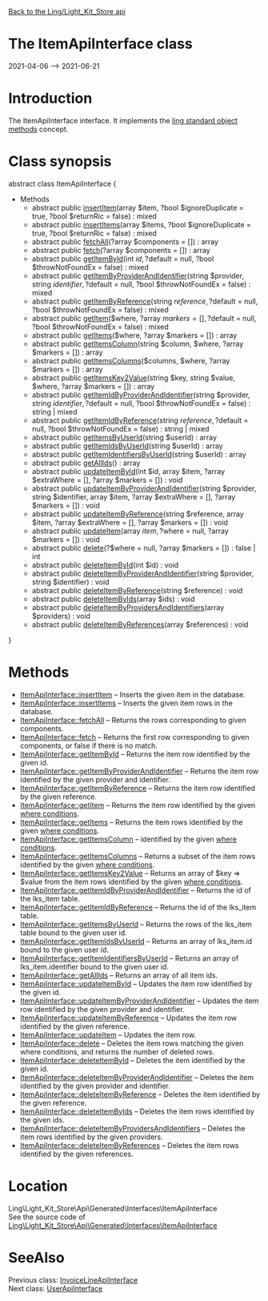 [Back to the Ling/Light_Kit_Store api](https://github.com/lingtalfi/Light_Kit_Store/blob/master/doc/api/Ling/Light_Kit_Store.md)



The ItemApiInterface class
================
2021-04-06 --> 2021-06-21






Introduction
============

The ItemApiInterface interface.
It implements the [ling standard object methods](https://github.com/lingtalfi/Light_BreezeGenerator/blob/master/doc/pages/ling-standard-object-methods.md) concept.



Class synopsis
==============


abstract class <span class="pl-k">ItemApiInterface</span>  {

- Methods
    - abstract public [insertItem](https://github.com/lingtalfi/Light_Kit_Store/blob/master/doc/api/Ling/Light_Kit_Store/Api/Generated/Interfaces/ItemApiInterface/insertItem.md)(array $item, ?bool $ignoreDuplicate = true, ?bool $returnRic = false) : mixed
    - abstract public [insertItems](https://github.com/lingtalfi/Light_Kit_Store/blob/master/doc/api/Ling/Light_Kit_Store/Api/Generated/Interfaces/ItemApiInterface/insertItems.md)(array $items, ?bool $ignoreDuplicate = true, ?bool $returnRic = false) : mixed
    - abstract public [fetchAll](https://github.com/lingtalfi/Light_Kit_Store/blob/master/doc/api/Ling/Light_Kit_Store/Api/Generated/Interfaces/ItemApiInterface/fetchAll.md)(?array $components = []) : array
    - abstract public [fetch](https://github.com/lingtalfi/Light_Kit_Store/blob/master/doc/api/Ling/Light_Kit_Store/Api/Generated/Interfaces/ItemApiInterface/fetch.md)(?array $components = []) : array
    - abstract public [getItemById](https://github.com/lingtalfi/Light_Kit_Store/blob/master/doc/api/Ling/Light_Kit_Store/Api/Generated/Interfaces/ItemApiInterface/getItemById.md)(int $id, ?$default = null, ?bool $throwNotFoundEx = false) : mixed
    - abstract public [getItemByProviderAndIdentifier](https://github.com/lingtalfi/Light_Kit_Store/blob/master/doc/api/Ling/Light_Kit_Store/Api/Generated/Interfaces/ItemApiInterface/getItemByProviderAndIdentifier.md)(string $provider, string $identifier, ?$default = null, ?bool $throwNotFoundEx = false) : mixed
    - abstract public [getItemByReference](https://github.com/lingtalfi/Light_Kit_Store/blob/master/doc/api/Ling/Light_Kit_Store/Api/Generated/Interfaces/ItemApiInterface/getItemByReference.md)(string $reference, ?$default = null, ?bool $throwNotFoundEx = false) : mixed
    - abstract public [getItem](https://github.com/lingtalfi/Light_Kit_Store/blob/master/doc/api/Ling/Light_Kit_Store/Api/Generated/Interfaces/ItemApiInterface/getItem.md)($where, ?array $markers = [], ?$default = null, ?bool $throwNotFoundEx = false) : mixed
    - abstract public [getItems](https://github.com/lingtalfi/Light_Kit_Store/blob/master/doc/api/Ling/Light_Kit_Store/Api/Generated/Interfaces/ItemApiInterface/getItems.md)($where, ?array $markers = []) : array
    - abstract public [getItemsColumn](https://github.com/lingtalfi/Light_Kit_Store/blob/master/doc/api/Ling/Light_Kit_Store/Api/Generated/Interfaces/ItemApiInterface/getItemsColumn.md)(string $column, $where, ?array $markers = []) : array
    - abstract public [getItemsColumns](https://github.com/lingtalfi/Light_Kit_Store/blob/master/doc/api/Ling/Light_Kit_Store/Api/Generated/Interfaces/ItemApiInterface/getItemsColumns.md)($columns, $where, ?array $markers = []) : array
    - abstract public [getItemsKey2Value](https://github.com/lingtalfi/Light_Kit_Store/blob/master/doc/api/Ling/Light_Kit_Store/Api/Generated/Interfaces/ItemApiInterface/getItemsKey2Value.md)(string $key, string $value, $where, ?array $markers = []) : array
    - abstract public [getItemIdByProviderAndIdentifier](https://github.com/lingtalfi/Light_Kit_Store/blob/master/doc/api/Ling/Light_Kit_Store/Api/Generated/Interfaces/ItemApiInterface/getItemIdByProviderAndIdentifier.md)(string $provider, string $identifier, ?$default = null, ?bool $throwNotFoundEx = false) : string | mixed
    - abstract public [getItemIdByReference](https://github.com/lingtalfi/Light_Kit_Store/blob/master/doc/api/Ling/Light_Kit_Store/Api/Generated/Interfaces/ItemApiInterface/getItemIdByReference.md)(string $reference, ?$default = null, ?bool $throwNotFoundEx = false) : string | mixed
    - abstract public [getItemsByUserId](https://github.com/lingtalfi/Light_Kit_Store/blob/master/doc/api/Ling/Light_Kit_Store/Api/Generated/Interfaces/ItemApiInterface/getItemsByUserId.md)(string $userId) : array
    - abstract public [getItemIdsByUserId](https://github.com/lingtalfi/Light_Kit_Store/blob/master/doc/api/Ling/Light_Kit_Store/Api/Generated/Interfaces/ItemApiInterface/getItemIdsByUserId.md)(string $userId) : array
    - abstract public [getItemIdentifiersByUserId](https://github.com/lingtalfi/Light_Kit_Store/blob/master/doc/api/Ling/Light_Kit_Store/Api/Generated/Interfaces/ItemApiInterface/getItemIdentifiersByUserId.md)(string $userId) : array
    - abstract public [getAllIds](https://github.com/lingtalfi/Light_Kit_Store/blob/master/doc/api/Ling/Light_Kit_Store/Api/Generated/Interfaces/ItemApiInterface/getAllIds.md)() : array
    - abstract public [updateItemById](https://github.com/lingtalfi/Light_Kit_Store/blob/master/doc/api/Ling/Light_Kit_Store/Api/Generated/Interfaces/ItemApiInterface/updateItemById.md)(int $id, array $item, ?array $extraWhere = [], ?array $markers = []) : void
    - abstract public [updateItemByProviderAndIdentifier](https://github.com/lingtalfi/Light_Kit_Store/blob/master/doc/api/Ling/Light_Kit_Store/Api/Generated/Interfaces/ItemApiInterface/updateItemByProviderAndIdentifier.md)(string $provider, string $identifier, array $item, ?array $extraWhere = [], ?array $markers = []) : void
    - abstract public [updateItemByReference](https://github.com/lingtalfi/Light_Kit_Store/blob/master/doc/api/Ling/Light_Kit_Store/Api/Generated/Interfaces/ItemApiInterface/updateItemByReference.md)(string $reference, array $item, ?array $extraWhere = [], ?array $markers = []) : void
    - abstract public [updateItem](https://github.com/lingtalfi/Light_Kit_Store/blob/master/doc/api/Ling/Light_Kit_Store/Api/Generated/Interfaces/ItemApiInterface/updateItem.md)(array $item, ?$where = null, ?array $markers = []) : void
    - abstract public [delete](https://github.com/lingtalfi/Light_Kit_Store/blob/master/doc/api/Ling/Light_Kit_Store/Api/Generated/Interfaces/ItemApiInterface/delete.md)(?$where = null, ?array $markers = []) : false | int
    - abstract public [deleteItemById](https://github.com/lingtalfi/Light_Kit_Store/blob/master/doc/api/Ling/Light_Kit_Store/Api/Generated/Interfaces/ItemApiInterface/deleteItemById.md)(int $id) : void
    - abstract public [deleteItemByProviderAndIdentifier](https://github.com/lingtalfi/Light_Kit_Store/blob/master/doc/api/Ling/Light_Kit_Store/Api/Generated/Interfaces/ItemApiInterface/deleteItemByProviderAndIdentifier.md)(string $provider, string $identifier) : void
    - abstract public [deleteItemByReference](https://github.com/lingtalfi/Light_Kit_Store/blob/master/doc/api/Ling/Light_Kit_Store/Api/Generated/Interfaces/ItemApiInterface/deleteItemByReference.md)(string $reference) : void
    - abstract public [deleteItemByIds](https://github.com/lingtalfi/Light_Kit_Store/blob/master/doc/api/Ling/Light_Kit_Store/Api/Generated/Interfaces/ItemApiInterface/deleteItemByIds.md)(array $ids) : void
    - abstract public [deleteItemByProvidersAndIdentifiers](https://github.com/lingtalfi/Light_Kit_Store/blob/master/doc/api/Ling/Light_Kit_Store/Api/Generated/Interfaces/ItemApiInterface/deleteItemByProvidersAndIdentifiers.md)(array $providers) : void
    - abstract public [deleteItemByReferences](https://github.com/lingtalfi/Light_Kit_Store/blob/master/doc/api/Ling/Light_Kit_Store/Api/Generated/Interfaces/ItemApiInterface/deleteItemByReferences.md)(array $references) : void

}






Methods
==============

- [ItemApiInterface::insertItem](https://github.com/lingtalfi/Light_Kit_Store/blob/master/doc/api/Ling/Light_Kit_Store/Api/Generated/Interfaces/ItemApiInterface/insertItem.md) &ndash; Inserts the given item in the database.
- [ItemApiInterface::insertItems](https://github.com/lingtalfi/Light_Kit_Store/blob/master/doc/api/Ling/Light_Kit_Store/Api/Generated/Interfaces/ItemApiInterface/insertItems.md) &ndash; Inserts the given item rows in the database.
- [ItemApiInterface::fetchAll](https://github.com/lingtalfi/Light_Kit_Store/blob/master/doc/api/Ling/Light_Kit_Store/Api/Generated/Interfaces/ItemApiInterface/fetchAll.md) &ndash; Returns the rows corresponding to given components.
- [ItemApiInterface::fetch](https://github.com/lingtalfi/Light_Kit_Store/blob/master/doc/api/Ling/Light_Kit_Store/Api/Generated/Interfaces/ItemApiInterface/fetch.md) &ndash; Returns the first row corresponding to given components, or false if there is no match.
- [ItemApiInterface::getItemById](https://github.com/lingtalfi/Light_Kit_Store/blob/master/doc/api/Ling/Light_Kit_Store/Api/Generated/Interfaces/ItemApiInterface/getItemById.md) &ndash; Returns the item row identified by the given id.
- [ItemApiInterface::getItemByProviderAndIdentifier](https://github.com/lingtalfi/Light_Kit_Store/blob/master/doc/api/Ling/Light_Kit_Store/Api/Generated/Interfaces/ItemApiInterface/getItemByProviderAndIdentifier.md) &ndash; Returns the item row identified by the given provider and identifier.
- [ItemApiInterface::getItemByReference](https://github.com/lingtalfi/Light_Kit_Store/blob/master/doc/api/Ling/Light_Kit_Store/Api/Generated/Interfaces/ItemApiInterface/getItemByReference.md) &ndash; Returns the item row identified by the given reference.
- [ItemApiInterface::getItem](https://github.com/lingtalfi/Light_Kit_Store/blob/master/doc/api/Ling/Light_Kit_Store/Api/Generated/Interfaces/ItemApiInterface/getItem.md) &ndash; Returns the item row identified by the given [where conditions](https://github.com/lingtalfi/SimplePdoWrapper#the-where-conditions).
- [ItemApiInterface::getItems](https://github.com/lingtalfi/Light_Kit_Store/blob/master/doc/api/Ling/Light_Kit_Store/Api/Generated/Interfaces/ItemApiInterface/getItems.md) &ndash; Returns the item rows identified by the given [where conditions](https://github.com/lingtalfi/SimplePdoWrapper#the-where-conditions).
- [ItemApiInterface::getItemsColumn](https://github.com/lingtalfi/Light_Kit_Store/blob/master/doc/api/Ling/Light_Kit_Store/Api/Generated/Interfaces/ItemApiInterface/getItemsColumn.md) &ndash; identified by the given [where conditions](https://github.com/lingtalfi/SimplePdoWrapper#the-where-conditions).
- [ItemApiInterface::getItemsColumns](https://github.com/lingtalfi/Light_Kit_Store/blob/master/doc/api/Ling/Light_Kit_Store/Api/Generated/Interfaces/ItemApiInterface/getItemsColumns.md) &ndash; Returns a subset of the item rows identified by the given [where conditions](https://github.com/lingtalfi/SimplePdoWrapper#the-where-conditions).
- [ItemApiInterface::getItemsKey2Value](https://github.com/lingtalfi/Light_Kit_Store/blob/master/doc/api/Ling/Light_Kit_Store/Api/Generated/Interfaces/ItemApiInterface/getItemsKey2Value.md) &ndash; Returns an array of $key => $value from the item rows identified by the given [where conditions](https://github.com/lingtalfi/SimplePdoWrapper#the-where-conditions).
- [ItemApiInterface::getItemIdByProviderAndIdentifier](https://github.com/lingtalfi/Light_Kit_Store/blob/master/doc/api/Ling/Light_Kit_Store/Api/Generated/Interfaces/ItemApiInterface/getItemIdByProviderAndIdentifier.md) &ndash; Returns the id of the lks_item table.
- [ItemApiInterface::getItemIdByReference](https://github.com/lingtalfi/Light_Kit_Store/blob/master/doc/api/Ling/Light_Kit_Store/Api/Generated/Interfaces/ItemApiInterface/getItemIdByReference.md) &ndash; Returns the id of the lks_item table.
- [ItemApiInterface::getItemsByUserId](https://github.com/lingtalfi/Light_Kit_Store/blob/master/doc/api/Ling/Light_Kit_Store/Api/Generated/Interfaces/ItemApiInterface/getItemsByUserId.md) &ndash; Returns the rows of the lks_item table bound to the given user id.
- [ItemApiInterface::getItemIdsByUserId](https://github.com/lingtalfi/Light_Kit_Store/blob/master/doc/api/Ling/Light_Kit_Store/Api/Generated/Interfaces/ItemApiInterface/getItemIdsByUserId.md) &ndash; Returns an array of lks_item.id bound to the given user id.
- [ItemApiInterface::getItemIdentifiersByUserId](https://github.com/lingtalfi/Light_Kit_Store/blob/master/doc/api/Ling/Light_Kit_Store/Api/Generated/Interfaces/ItemApiInterface/getItemIdentifiersByUserId.md) &ndash; Returns an array of lks_item.identifier bound to the given user id.
- [ItemApiInterface::getAllIds](https://github.com/lingtalfi/Light_Kit_Store/blob/master/doc/api/Ling/Light_Kit_Store/Api/Generated/Interfaces/ItemApiInterface/getAllIds.md) &ndash; Returns an array of all item ids.
- [ItemApiInterface::updateItemById](https://github.com/lingtalfi/Light_Kit_Store/blob/master/doc/api/Ling/Light_Kit_Store/Api/Generated/Interfaces/ItemApiInterface/updateItemById.md) &ndash; Updates the item row identified by the given id.
- [ItemApiInterface::updateItemByProviderAndIdentifier](https://github.com/lingtalfi/Light_Kit_Store/blob/master/doc/api/Ling/Light_Kit_Store/Api/Generated/Interfaces/ItemApiInterface/updateItemByProviderAndIdentifier.md) &ndash; Updates the item row identified by the given provider and identifier.
- [ItemApiInterface::updateItemByReference](https://github.com/lingtalfi/Light_Kit_Store/blob/master/doc/api/Ling/Light_Kit_Store/Api/Generated/Interfaces/ItemApiInterface/updateItemByReference.md) &ndash; Updates the item row identified by the given reference.
- [ItemApiInterface::updateItem](https://github.com/lingtalfi/Light_Kit_Store/blob/master/doc/api/Ling/Light_Kit_Store/Api/Generated/Interfaces/ItemApiInterface/updateItem.md) &ndash; Updates the item row.
- [ItemApiInterface::delete](https://github.com/lingtalfi/Light_Kit_Store/blob/master/doc/api/Ling/Light_Kit_Store/Api/Generated/Interfaces/ItemApiInterface/delete.md) &ndash; Deletes the item rows matching the given where conditions, and returns the number of deleted rows.
- [ItemApiInterface::deleteItemById](https://github.com/lingtalfi/Light_Kit_Store/blob/master/doc/api/Ling/Light_Kit_Store/Api/Generated/Interfaces/ItemApiInterface/deleteItemById.md) &ndash; Deletes the item identified by the given id.
- [ItemApiInterface::deleteItemByProviderAndIdentifier](https://github.com/lingtalfi/Light_Kit_Store/blob/master/doc/api/Ling/Light_Kit_Store/Api/Generated/Interfaces/ItemApiInterface/deleteItemByProviderAndIdentifier.md) &ndash; Deletes the item identified by the given provider and identifier.
- [ItemApiInterface::deleteItemByReference](https://github.com/lingtalfi/Light_Kit_Store/blob/master/doc/api/Ling/Light_Kit_Store/Api/Generated/Interfaces/ItemApiInterface/deleteItemByReference.md) &ndash; Deletes the item identified by the given reference.
- [ItemApiInterface::deleteItemByIds](https://github.com/lingtalfi/Light_Kit_Store/blob/master/doc/api/Ling/Light_Kit_Store/Api/Generated/Interfaces/ItemApiInterface/deleteItemByIds.md) &ndash; Deletes the item rows identified by the given ids.
- [ItemApiInterface::deleteItemByProvidersAndIdentifiers](https://github.com/lingtalfi/Light_Kit_Store/blob/master/doc/api/Ling/Light_Kit_Store/Api/Generated/Interfaces/ItemApiInterface/deleteItemByProvidersAndIdentifiers.md) &ndash; Deletes the item rows identified by the given providers.
- [ItemApiInterface::deleteItemByReferences](https://github.com/lingtalfi/Light_Kit_Store/blob/master/doc/api/Ling/Light_Kit_Store/Api/Generated/Interfaces/ItemApiInterface/deleteItemByReferences.md) &ndash; Deletes the item rows identified by the given references.





Location
=============
Ling\Light_Kit_Store\Api\Generated\Interfaces\ItemApiInterface<br>
See the source code of [Ling\Light_Kit_Store\Api\Generated\Interfaces\ItemApiInterface](https://github.com/lingtalfi/Light_Kit_Store/blob/master/Api/Generated/Interfaces/ItemApiInterface.php)



SeeAlso
==============
Previous class: [InvoiceLineApiInterface](https://github.com/lingtalfi/Light_Kit_Store/blob/master/doc/api/Ling/Light_Kit_Store/Api/Generated/Interfaces/InvoiceLineApiInterface.md)<br>Next class: [UserApiInterface](https://github.com/lingtalfi/Light_Kit_Store/blob/master/doc/api/Ling/Light_Kit_Store/Api/Generated/Interfaces/UserApiInterface.md)<br>

